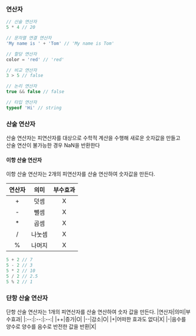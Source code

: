 ### 연산자

```js
// 산술 연산자
5 * 4 // 20

// 문자열 연결 연산자
'My name is ' + 'Tom' // 'My name is Tom'

// 할당 연산자 
color = 'red' // 'red'

// 비교 연산자 
3 > 5 // false

// 논리 연산자
true && false // false 

// 타입 연산자
typeof 'Hi' // string
```

### 산술 연산자

산술 연산자는 피연산자를 대상으로 수학적 계산을 수행해 새로운 숫자값을 만들고  
산술 연산이 불가능한 경우 NaN을 반환한다

#### 이항 산술 연산자

이항 산술 연산자는 2개의 피연산자를 산술 연산하여 숫자값을 만든다.

|연산자|의미|부수효과|
|:--:|:--:|:--:|
|+|덧셈|X|
|-|뺄셈|X|
|*|곱셈|X|
|/|나눗셈|X|
|%|나머지|X|

```js
5 + 2 // 7
5 - 2 // 3
5 * 2 // 10
5 / 2 // 2.5
5 % 2 // 1
```

### 단항 산술 연산자

단항 산술 연산자는 1개의 피연산자를 산술 연산하여 숫자 값을 만든다.
|연산자|의미|부수효과|
|:--:|:--:|:--:|
|++|증가|O|
|--|감소|O|
|+|어떠한 효과도 없다|X|
|-|음수를 양수로 양수를 음수로 반전한 값을 반환|X|